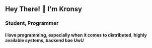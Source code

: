## Hey There! 👋 I'm Kronsy

### Student, Programmer

#### I love programming, especially when it comes to distributed, highly available systems, backend bae UwU
